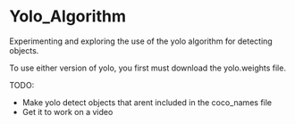 # Yolo_Algorithm
Experimenting and exploring the use of the yolo algorithm for detecting objects. 


To use either version of yolo, you first must download the yolo.weights file.


TODO:

- Make yolo detect objects that arent included in the coco_names file
- Get it to work on a video
